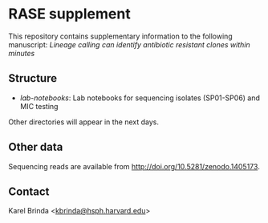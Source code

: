 # RASE supplement

This repository contains supplementary information to the following manuscript:
*Lineage calling can identify antibiotic resistant clones within minutes*

## Structure

* *lab-notebooks*: Lab notebooks for sequencing isolates (SP01-SP06) and MIC testing

Other directories will appear in the next days.

## Other data

Sequencing reads are available from http://doi.org/10.5281/zenodo.1405173.

## Contact

Karel Brinda \<kbrinda@hsph.harvard.edu\>

